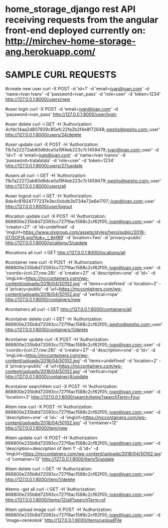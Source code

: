 # home_storage_django rest API receiving requests from the angular front-end deployed currently on: http://mirchev-home-storage-ang.herokuapp.com/

# SAMPLE CURL REQUESTS

#create new user
curl -X POST -d 'id=1' -d 'email=ivan@ivan.com' -d 'name=Ivan Ivanv' -d 'password=ivan_pass' -d 'role=user' -d 'token=1234' http://127.0.0.1:8000/users/new

#user login
curl -X POST -d 'email=ivan@ivan.com' -d 'password=ivan_pass' http://127.0.0.1:8000/user/login


#user delete
curl -i GET -H 'Authorization: 4cfdc14aa2d807839c85efc22fa2b2f4e8f72648;;pesho@pesho.com;;user' http://127.0.0.1:8000/users/24/delete


#user update
curl -X POST -H 'Authorization: 11b7a22272ab80d8dce0a19f4eb223c7c1459479;;ivan@ivan.com;;user' -d 'id=1' -d 'email=ivan@ivan.com' -d 'name=Ivan Ivanov' -d 'password=tralalalala' -d 'role=user' -d 'token=1234' http://127.0.0.1:8000/users/27/update


#users all
curl -i GET -H 'Authorization: 11b7a22272ab80d8dce0a19f4eb223c7c1459479;;pesho@pesho.com;;user' http://127.0.0.1:8000/users/all


#user logout
curl -i GET -H 'Authorization: 8de4c81924777237e3ec0cbdb3d734e72e6e1707;;ivan@ivan.com;;user' http://127.0.0.1:8000/user/logout


#location update
curl -X POST -H 'Authorization: 868800e235b8d72093cc727f9ac1588c2cf62f05;;ivan@ivan.com;;user' -d 'creator=27' -d 'id=undefined' -d 'imgUrl=https://www.olxgroup.com/assets/styles/hero/public/2018-07/SOFIA.jpg?itok=_l_lkHR9' -d 'location=Two' -d 'privacy=public' http://127.0.0.1:8000/locations/3/update

#locations all
curl -i GET http://127.0.0.1:8000/locations/all



#container new
curl -X POST -H 'Authorization: 868800e235b8d72093cc727f9ac1588c2cf62f05;;ivan@ivan.com;;user' -d 'coords={col:27,row:28}' -d 'creator=27' -d 'description=one' -d 'id=' -d 'imgLink=https://mccontainers.com/wp-content/uploads/2018/04/50102.jpg' -d 'items=undefined' -d 'location=2' -d 'privacy=public' -d 'url=https://mccontainers.com/wp-content/uploads/2018/04/50102.jpg' -d 'vertical=горе' http://127.0.0.1:8000/containers/new


#containers all
curl -i GET http://127.0.0.1:8000/containers/all


#container delete
curl -i GET -H 'Authorization: 868800e235b8d72093cc727f9ac1588c2cf62f05;;pesho@pesho.com;;user' http://127.0.0.1:8000/containers/1/delete

#container update
curl -X POST -H 'Authorization: 868800e235b8d72093cc727f9ac1588c2cf62f05;;ivan@ivan.com;;user' -d 'coords={col:27,row:28}' -d 'creator=27' -d 'description=one' -d 'id=' -d 'imgLink=https://mccontainers.com/wp-content/uploads/2018/04/50102.jpg' -d 'items=undefined' -d 'location=2' -d 'privacy=public' -d 'url=https://mccontainers.com/wp-content/uploads/2018/04/50102.jpg' -d 'vertical=горе' http://127.0.0.1:8000/container/4/update


#container searchItem
curl -X POST -H 'Authorization: 868800e235b8d72093cc727f9ac1588c2cf62f05;;ivan@ivan.com;;user' -d 'location=2' http://127.0.0.1:8000/search/items?searchTerm=Four

#item new
curl -X POST -H 'Authorization: 868800e235b8d72093cc727f9ac1588c2cf62f05;;ivan@ivan.com;;user' -d 'description=one' -d 'id=' -d 'imgUrl=https://mccontainers.com/wp-content/uploads/2018/04/50102.jpg'  -d 'container=12' http://127.0.0.1:8000/item/new

#item update
curl -X POST -H 'Authorization: 868800e235b8d72093cc727f9ac1588c2cf62f05;;ivan@ivan.com;;user' -d 'description=description of item 1' -d 'id=' -d 'imgUrl=https://mccontainers.com/wp-content/uploads/2018/04/50102.jpg'  -d 'container=12' http://127.0.0.1:8000/item/5/update


#item delete
curl -i GET -H 'Authorization: 868800e235b8d72093cc727f9ac1588c2cf62f05;;ivan@ivan.com;;user' http://127.0.0.1:8000/item/1/delete

#items -get all
curl -i GET -H 'Authorization: 868800e235b8d72093cc727f9ac1588c2cf62f05;;ivan@ivan.com;;user' http://127.0.0.1:8000/items/12/all?searchTerm=of




#item upload image
curl -X POST -H 'Authorization: 868800e235b8d72093cc727f9ac1588c2cf62f05;;ivan@ivan.com;;user' -d 'image=okokokok' http://127.0.0.1:8000/items/uploadFile
